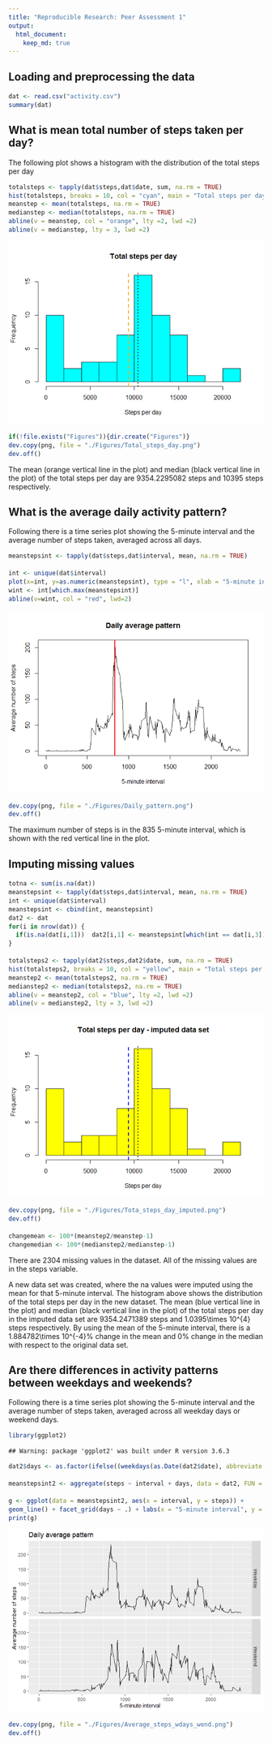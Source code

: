 ```yaml
---
title: "Reproducible Research: Peer Assessment 1"
output: 
  html_document:
    keep_md: true
---
```



## Loading and preprocessing the data


```r
dat <- read.csv("activity.csv")
summary(dat)
```

## What is mean total number of steps taken per day?
The following plot shows a histogram with the distribution of the total steps per day

```r
totalsteps <- tapply(dat$steps,dat$date, sum, na.rm = TRUE)
hist(totalsteps, breaks = 10, col = "cyan", main = "Total steps per day", xlab = "Steps per day")
meanstep <- mean(totalsteps, na.rm = TRUE)
medianstep <- median(totalsteps, na.rm = TRUE)
abline(v = meanstep, col = "orange", lty =2, lwd =2)
abline(v = medianstep, lty = 3, lwd =2)
```

![](PA1_template_files/figure-html/steps-1.png)<!-- -->

```r
if(!file.exists("Figures")){dir.create("Figures")}
dev.copy(png, file = "./Figures/Total_steps_day.png")
dev.off()
```
    
The mean (orange vertical line in the plot) and median (black vertical line in the plot) of the total steps per day are 9354.2295082 steps and 10395 steps respectively.

## What is the average daily activity pattern?
Following there is a time series plot showing the 5-minute interval and the average number of steps taken, averaged across all days.


```r
meanstepsint <- tapply(dat$steps,dat$interval, mean, na.rm = TRUE)

int <- unique(dat$interval)
plot(x=int, y=as.numeric(meanstepsint), type = "l", xlab = "5-minute interval", ylab = "Average number of steps", main = "Daily average pattern")
wint <- int[which.max(meanstepsint)]
abline(v=wint, col = "red", lwd=2)
```

![](PA1_template_files/figure-html/activity-1.png)<!-- -->

```r
dev.copy(png, file = "./Figures/Daily_pattern.png")
dev.off()
```

The maximum number of steps is in the 835 5-minute interval, which is shown with the red vertical line in the plot.

## Imputing missing values


```r
totna <- sum(is.na(dat))
meanstepsint <- tapply(dat$steps,dat$interval, mean, na.rm = TRUE)
int <- unique(dat$interval)
meanstepsint <- cbind(int, meanstepsint)
dat2 <- dat
for(i in nrow(dat)) {
  if(is.na(dat[i,1]))  dat2[i,1] <- meanstepsint[which(int == dat[i,3]),2]
}

totalsteps2 <- tapply(dat2$steps,dat2$date, sum, na.rm = TRUE)
hist(totalsteps2, breaks = 10, col = "yellow", main = "Total steps per day - imputed data set", xlab = "Steps per day")
meanstep2 <- mean(totalsteps2, na.rm = TRUE)
medianstep2 <- median(totalsteps2, na.rm = TRUE)
abline(v = meanstep2, col = "blue", lty =2, lwd =2)
abline(v = medianstep2, lty = 3, lwd =2)
```

![](PA1_template_files/figure-html/imputing-1.png)<!-- -->

```r
dev.copy(png, file = "./Figures/Tota_steps_day_imputed.png")
dev.off()

changemean <- 100*(meanstep2/meanstep-1)
changemedian <- 100*(medianstep2/medianstep-1)
```

There are 2304 missing values in the dataset.  All of the missing values are in the steps variable.

A new data set was created, where the na values were imputed using the mean for that 5-minute interval.  The histogram above shows the distribution of the total steps per day in the new dataset. The mean (blue vertical line in the plot) and median (black vertical line in the plot) of the total steps per day in the imputed data set are 9354.2471389 steps and 1.0395\times 10^{4} steps respectively.  By using the mean of the 5-minute interval, there is a 1.884782\times 10^{-4}% change in the mean and 0% change in the median with respect to the original data set.


## Are there differences in activity patterns between weekdays and weekends?
Following there is a time series plot showing the 5-minute interval and the average number of steps taken, averaged across all weekday days or weekend days.


```r
library(ggplot2)
```

```
## Warning: package 'ggplot2' was built under R version 3.6.3
```

```r
dat2$days <- as.factor(ifelse((weekdays(as.Date(dat2$date), abbreviate = TRUE)) %in% c("Sat", "Sun"), "Weekend", "Weekday"))

meanstepsint2 <- aggregate(steps ~ interval + days, data = dat2, FUN = "mean")

g <- ggplot(data = meanstepsint2, aes(x = interval, y = steps)) + 
geom_line() + facet_grid(days ~ .) + labs(x = "5-minute interval", y = "Average number of steps", title = "Daily average pattern")
print(g)
```

![](PA1_template_files/figure-html/days-1.png)<!-- -->

```r
dev.copy(png, file = "./Figures/Average_steps_wdays_wend.png")
dev.off()
```
